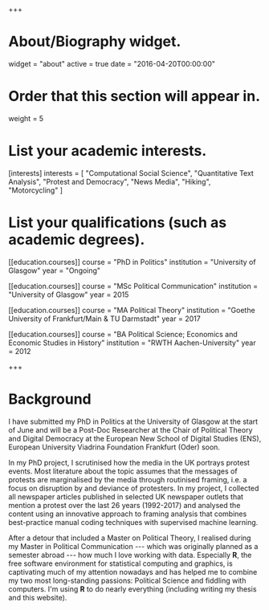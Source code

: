 +++
# About/Biography widget.
widget = "about"
active = true
date = "2016-04-20T00:00:00"

# Order that this section will appear in.
weight = 5

# List your academic interests.
[interests]
  interests = [
    "Computational Social Science",
    "Quantitative Text Analysis",
    "Protest and Democracy",
    "News Media",
    "Hiking",
    "Motorcycling"
]

# List your qualifications (such as academic degrees).
[[education.courses]]
  course = "PhD in Politics"
  institution = "University of Glasgow"
  year = "Ongoing"

[[education.courses]]
  course = "MSc Political Communication"
  institution = "University of Glasgow"
  year = 2015

[[education.courses]]
  course = "MA Political Theory"
  institution = "Goethe University of Frankfurt/Main & TU Darmstadt"
  year = 2017
  
[[education.courses]]
  course = "BA Political Science; Economics and Economic Studies in History"
  institution = "RWTH Aachen-University"
  year = 2012
 
+++

# Background

I have submitted my PhD in Politics at the University of Glasgow at the start of June and will be a Post-Doc Researcher at the Chair of Political Theory and Digital Democracy at the European New School of Digital Studies (ENS), European University Viadrina Foundation Frankfurt (Oder) soon.

In my PhD project, I scrutinised how the media in the UK portrays protest events. Most literature about the topic assumes that the messages of protests are marginalised by the media through routinised framing, i.e. a focus on disruption by and deviance of protesters. 
In my project, I collected all newspaper articles published in selected UK newspaper outlets that mention a protest over the last 26 years (1992-2017) and analysed the content using an innovative approach to framing analysis that combines best-practice manual coding techniques with supervised machine learning.

After a detour that included a Master on Political Theory, I realised during my Master in Political Communication --- which was originally planned as a semester abroad --- how much I love working with data. 
Especially **R**, the free software environment for statistical computing and graphics, is captivating much of my attention nowadays and has helped me to combine my two most long-standing passions: Political Science and fiddling with computers. I'm using **R** to do nearly everything (including writing my thesis and this website).
